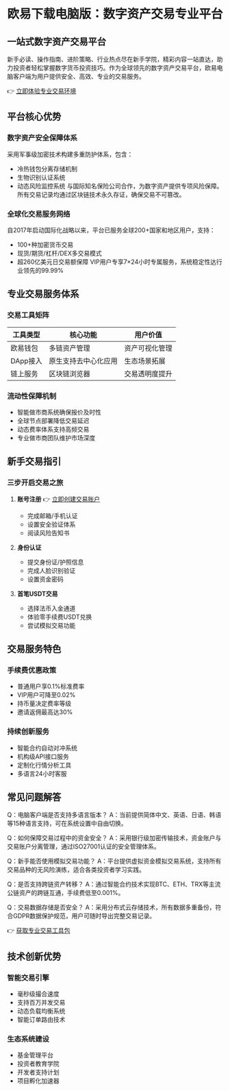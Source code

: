 # 欧易下载电脑版：数字资产交易专业平台

## 一站式数字资产交易平台

新手必读、操作指南、进阶策略、行业热点尽在新手学院，精彩内容一站直达，助力投资者轻松掌握数字货币投资技巧。作为全球领先的数字资产交易平台，欧易电脑客户端为用户提供安全、高效、专业的交易服务。

👉 [立即体验专业交易环境](https://bit.ly/okx_welcome)

## 平台核心优势

### 数字资产安全保障体系
采用军事级加密技术构建多重防护体系，包含：
- 冷热钱包分离存储机制
- 生物识别认证系统
- 动态风险监控系统
与国际知名保险公司合作，为数字资产提供专项风险保障。所有交易记录均通过区块链技术永久存证，确保交易不可篡改。

### 全球化交易服务网络
自2017年启动国际化战略以来，平台已服务全球200+国家和地区用户，支持：
- 100+种加密货币交易
- 现货/期货/杠杆/DEX多交易模式
- 超260亿美元日交易额保障
VIP用户专享7×24小时专属服务，系统稳定性达行业领先的99.99%

## 专业交易服务体系

### 交易工具矩阵
| 工具类型 | 核心功能 | 用户价值 |
|---------|----------|----------|
| 欧易钱包 | 多链资产管理 | 资产可视化管理 |
| DApp接入 | 原生支持去中心化应用 | 生态场景拓展 |
| 链上服务 | 区块链浏览器 | 交易透明度提升 |

### 流动性保障机制
- 智能做市商系统确保报价及时性
- 全球节点部署降低交易延迟
- 动态费率体系支持高频交易
- 专业做市商团队维护市场深度

## 新手交易指引

### 三步开启交易之旅
1. **账号注册**
   👉 [立即创建交易账户](https://bit.ly/okx_welcome)
   - 完成邮箱/手机认证
   - 设置安全验证体系
   - 阅读风险告知书

2. **身份认证**
   - 提交身份证/护照信息
   - 完成人脸识别验证
   - 设置资金密码

3. **首笔USDT交易**
   - 选择法币入金通道
   - 体验零手续费USDT兑换
   - 尝试模拟交易功能

## 交易服务特色

### 手续费优惠政策
- 普通用户享0.1%标准费率
- VIP用户可降至0.02%
- 持币量决定费率等级
- 邀请返佣最高达30%

### 持续创新服务
- 智能合约自动对冲系统
- 机构级API接口服务
- 定制化行情分析工具
- 多语言24小时客服

## 常见问题解答

Q：电脑客户端是否支持多语言版本？
A：当前提供简体中文、英语、日语、韩语等15种语言支持，可在系统设置中自由切换。

Q：如何保障交易过程中的资金安全？
A：采用银行级加密传输技术，资金账户与交易账户分离管理，通过ISO27001认证的安全管理体系。

Q：新手能否使用模拟交易功能？
A：平台提供虚拟资金模拟交易系统，支持所有交易品种的无风险演练，适合各类投资者学习实践。

Q：是否支持跨链资产转移？
A：通过智能合约技术实现BTC、ETH、TRX等主流公链资产的跨链互通，手续费低至0.001%。

Q：交易数据存储是否安全？
A：采用分布式云存储技术，所有数据多重备份，符合GDPR数据保护规范，用户可随时导出完整交易记录。

👉 [获取专业交易工具包](https://bit.ly/okx_welcome)

## 技术创新优势

### 智能交易引擎
- 毫秒级撮合速度
- 支持百万并发交易
- 动态负载均衡系统
- 智能订单路由技术

### 生态系统建设
- 基金管理平台
- 投资者教育学院
- 开发者支持计划
- 项目孵化加速器
